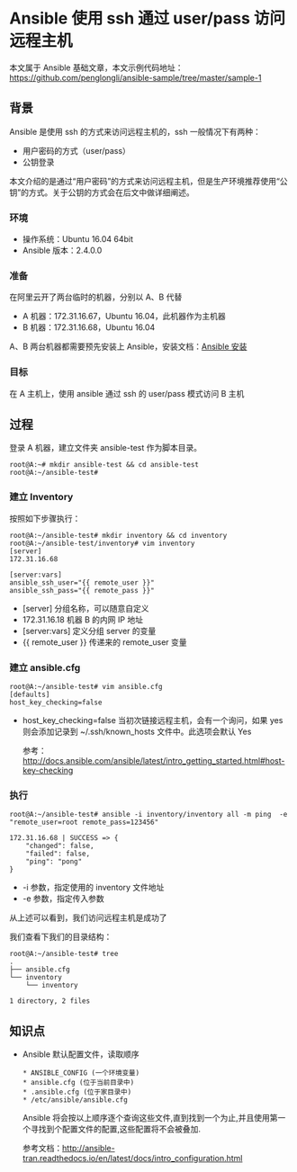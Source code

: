 # Ansible 使用 ssh 通过 user/pass 访问远程主机

本文属于 Ansible 基础文章，本文示例代码地址：https://github.com/penglongli/ansible-sample/tree/master/sample-1

## 背景

Ansible 是使用 ssh 的方式来访问远程主机的，ssh 一般情况下有两种：

- 用户密码的方式（user/pass）
- 公钥登录

本文介绍的是通过“用户密码”的方式来访问远程主机，但是生产环境推荐使用“公钥”的方式。关于公钥的方式会在后文中做详细阐述。

### 环境

- 操作系统：Ubuntu 16.04 64bit
- Ansible 版本：2.4.0.0

### 准备

 在阿里云开了两台临时的机器，分别以 A、B 代替

- A 机器：172.31.16.67，Ubuntu 16.04，此机器作为主机器
- B 机器：172.31.16.68，Ubuntu 16.04

A、B 两台机器都需要预先安装上 Ansible，安装文档：[Ansible 安装](http://docs.ansible.com/ansible/latest/intro_installation.html#latest-releases-via-apt-ubuntu)

### 目标

在 A 主机上，使用 ansible 通过 ssh 的 user/pass 模式访问 B 主机

## 过程

登录 A 机器，建立文件夹 ansible-test 作为脚本目录。

```
root@A:~# mkdir ansible-test && cd ansible-test
root@A:~/ansible-test#
```

### 建立 Inventory

按照如下步骤执行：

```
root@A:~/ansible-test# mkdir inventory && cd inventory
root@A:~/ansible-test/inventory# vim inventory
[server]
172.31.16.68

[server:vars]
ansible_ssh_user="{{ remote_user }}"
ansible_ssh_pass="{{ remote_pass }}"
```

- [server]    分组名称，可以随意自定义
- 172.31.16.18    机器 B 的内网 IP 地址
- [server:vars]     定义分组 server 的变量
- {{ remote_user }}    传递来的 remote_user 变量

### 建立 ansible.cfg

```
root@A:~/ansible-test# vim ansible.cfg
[defaults]
host_key_checking=false
```

- host_key_checking=false    当初次链接远程主机，会有一个询问，如果 yes 则会添加记录到 ~/.ssh/known_hosts 文件中。此选项会默认 Yes

  参考：http://docs.ansible.com/ansible/latest/intro_getting_started.html#host-key-checking

### 执行

```
root@A:~/ansible-test# ansible -i inventory/inventory all -m ping  -e "remote_user=root remote_pass=123456"

172.31.16.68 | SUCCESS => {
    "changed": false,
    "failed": false,
    "ping": "pong"
}
```

- -i 参数，指定使用的 inventory 文件地址
- -e 参数，指定传入参数

从上述可以看到，我们访问远程主机是成功了



我们查看下我们的目录结构：

```
root@A:~/ansible-test# tree
.
├── ansible.cfg
└── inventory
    └── inventory

1 directory, 2 files
```



## 知识点

- Ansible 默认配置文件，读取顺序

  ```
  * ANSIBLE_CONFIG (一个环境变量)
  * ansible.cfg (位于当前目录中)
  * .ansible.cfg (位于家目录中)
  * /etc/ansible/ansible.cfg
  ```

  Ansible 将会按以上顺序逐个查询这些文件,直到找到一个为止,并且使用第一个寻找到个配置文件的配置,这些配置将不会被叠加.

  参考文档：http://ansible-tran.readthedocs.io/en/latest/docs/intro_configuration.html